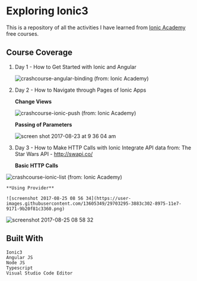 # Exploring Ionic3

This is a repository of all the activities I have learned from [Ionic Academy](url) free courses.

## Course Coverage
1. Day 1 - How to Get Started with Ionic and Angular

    ![crashcourse-angular-binding](https://user-images.githubusercontent.com/13605349/29609879-c829f73e-87f8-11e7-9e6c-b5a3f00c2852.gif)
    (from: Ionic Academy)

2. Day 2 - How to Navigate through Pages of Ionic Apps

    **Change Views**

    ![crashcourse-ionic-push](https://user-images.githubusercontent.com/13605349/29605239-705f6b78-87ea-11e7-98eb-f49d8d386df4.gif)
    (from: Ionic Academy)

    **Passing of Parameters**

    ![screen shot 2017-08-23 at 9 36 04 am](https://user-images.githubusercontent.com/13605349/29605168-35e0ae94-87ea-11e7-9117-2935d08c90fc.png)
3. Day 3 - How to Make HTTP Calls with Ionic
   Integrate API data from: The Star Wars API -  http://swapi.co/

    **Basic HTTP Calls**

![crashcourse-ionic-list](https://user-images.githubusercontent.com/13605349/29704434-1b01ed04-897a-11e7-84ef-20d280707515.gif)
(from: Ionic Academy)

    **Using Provider**

    ![screenshot 2017-08-25 08 56 34](https://user-images.githubusercontent.com/13605349/29703295-3883c302-8975-11e7-9171-9b20f81c3360.png)

![screenshot 2017-08-25 08 58 32](https://user-images.githubusercontent.com/13605349/29703262-1e7e9fc2-8975-11e7-9d7c-395f4314bf90.png)


## Built With
    Ionic3
    Angular JS
    Node JS
    Typescript
    Visual Studio Code Editor
